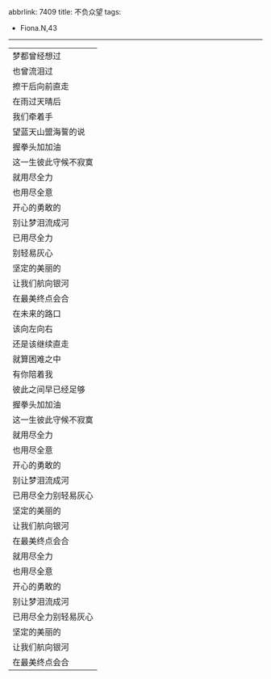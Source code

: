 abbrlink: 7409
title: 不负众望
tags:
  - Fiona.N,43
---
|      |
|--|
|梦都曾经想过|
|也曾流泪过|
|擦干后向前直走|
|在雨过天晴后|
|我们牵着手|
|望蓝天山盟海誓的说|
|握拳头加加油|
|这一生彼此守候不寂寞|
|就用尽全力|
|也用尽全意|
|开心的勇敢的|
|别让梦泪流成河|
|已用尽全力|
|别轻易灰心|
|坚定的美丽的|
|让我们航向银河|
|在最美终点会合|
|在未来的路口|
|该向左向右|
|还是该继续直走|
|就算困难之中|
|有你陪着我|
|彼此之间早已经足够|
|握拳头加加油|
|这一生彼此守候不寂寞|
|就用尽全力|
|也用尽全意|
|开心的勇敢的|
|别让梦泪流成河|
|已用尽全力别轻易灰心|
|坚定的美丽的|
|让我们航向银河|
|在最美终点会合|
|就用尽全力|
|也用尽全意|
|开心的勇敢的|
|别让梦泪流成河|
|已用尽全力别轻易灰心|
|坚定的美丽的|
|让我们航向银河|
|在最美终点会合|